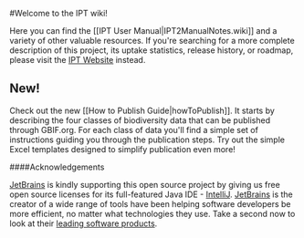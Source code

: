 #Welcome to the IPT wiki!  

Here you can find the [[IPT User Manual|IPT2ManualNotes.wiki]] and a variety of other valuable resources. If you're searching for a more complete description of this project, its uptake statistics, release history, or roadmap, please visit the [IPT Website](http://www.gbif.org/ipt) instead.

## New! 

Check out the new [[How to Publish Guide|howToPublish]]. It starts by describing the four classes of biodiversity data that can be published through GBIF.org. For each class of data you'll find a simple set of instructions guiding you through the publication steps. Try out the simple Excel templates designed to simplify publication even more!  

####Acknowledgements

[JetBrains](http://www.jetbrains.com/) is kindly supporting this open source project by giving us free open source licenses for its full-featured Java IDE - [IntelliJ](http://www.jetbrains.com/idea/). [JetBrains](http://www.jetbrains.com/) is the creator of a wide range of tools have been helping software developers be more efficient, no matter what technologies they use. Take a second now to look at their [leading software products](http://www.jetbrains.com/).